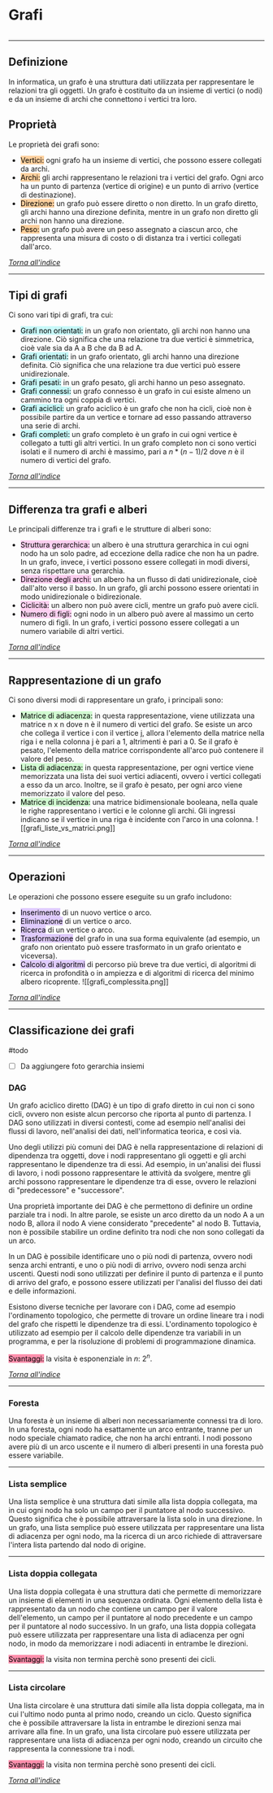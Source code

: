 # Grafi
```toc
```
---
## Definizione
In informatica, un grafo è una struttura dati utilizzata per rappresentare le relazioni tra gli oggetti. Un grafo è costituito da un insieme di vertici (o nodi) e da un insieme di archi che connettono i vertici tra loro.

## Proprietà
Le proprietà dei grafi sono:
- <mark style="background: #FFB86CA6;">Vertici:</mark> ogni grafo ha un insieme di vertici, che possono essere collegati da archi.
- <mark style="background: #FFB86CA6;">Archi:</mark> gli archi rappresentano le relazioni tra i vertici del grafo. Ogni arco ha un punto di partenza (vertice di origine) e un punto di arrivo (vertice di destinazione).
- <mark style="background: #FFB86CA6;">Direzione:</mark> un grafo può essere diretto o non diretto. In un grafo diretto, gli archi hanno una direzione definita, mentre in un grafo non diretto gli archi non hanno una direzione.
- <mark style="background: #FFB86CA6;">Peso:</mark> un grafo può avere un peso assegnato a ciascun arco, che rappresenta una misura di costo o di distanza tra i vertici collegati dall'arco.

[_Torna all'indice_](#grafi)

---

## Tipi di grafi
Ci sono vari tipi di grafi, tra cui:
- <mark style="background: #ABF7F7A6;">Grafi non orientati:</mark> in un grafo non orientato, gli archi non hanno una direzione. Ciò significa che una relazione tra due vertici è simmetrica, cioè vale sia da A a B che da B ad A.
- <mark style="background: #ABF7F7A6;">Grafi orientati:</mark> in un grafo orientato, gli archi hanno una direzione definita. Ciò significa che una relazione tra due vertici può essere unidirezionale.
- <mark style="background: #ABF7F7A6;">Grafi pesati:</mark> in un grafo pesato, gli archi hanno un peso assegnato.
- <mark style="background: #ABF7F7A6;">Grafi connessi:</mark> un grafo connesso è un grafo in cui esiste almeno un cammino tra ogni coppia di vertici.
- <mark style="background: #ABF7F7A6;">Grafi aciclici:</mark> un grafo aciclico è un grafo che non ha cicli, cioè non è possibile partire da un vertice e tornare ad esso passando attraverso una serie di archi.
- <mark style="background: #ABF7F7A6;">Grafi completi:</mark> un grafo completo è un grafo in cui ogni vertice è collegato a tutti gli altri vertici. In un grafo completo non ci sono vertici isolati e il numero di archi è massimo, pari a $n*(n-1)/2$ dove $n$ è il numero di vertici del grafo.

[_Torna all'indice_](#grafi)

---

## Differenza tra grafi e alberi
Le principali differenze tra i grafi e le strutture di alberi sono:
- <mark style="background: #FFB8EBA6;">Struttura gerarchica:</mark> un albero è una struttura gerarchica in cui ogni nodo ha un solo padre, ad eccezione della radice che non ha un padre. In un grafo, invece, i vertici possono essere collegati in modi diversi, senza rispettare una gerarchia.
- <mark style="background: #FFB8EBA6;">Direzione degli archi:</mark> un albero ha un flusso di dati unidirezionale, cioè dall'alto verso il basso. In un grafo, gli archi possono essere orientati in modo unidirezionale o bidirezionale.
- <mark style="background: #FFB8EBA6;">Ciclicità:</mark> un albero non può avere cicli, mentre un grafo può avere cicli.
- <mark style="background: #FFB8EBA6;">Numero di figli:</mark> ogni nodo in un albero può avere al massimo un certo numero di figli. In un grafo, i vertici possono essere collegati a un numero variabile di altri vertici.

[_Torna all'indice_](#grafi)

---

## Rappresentazione di un grafo
Ci sono diversi modi di rappresentare un grafo, i principali sono:
- <mark style="background: #BBFABBA6;">Matrice di adiacenza:</mark> in questa rappresentazione, viene utilizzata una matrice n x n dove n è il numero di vertici del grafo. Se esiste un arco che collega il vertice i con il vertice j, allora l'elemento della matrice nella riga i e nella colonna j è pari a 1, altrimenti è pari a 0. Se il grafo è pesato, l'elemento della matrice corrispondente all'arco può contenere il valore del peso.
- <mark style="background: #BBFABBA6;">Lista di adiacenza:</mark> in questa rappresentazione, per ogni vertice viene memorizzata una lista dei suoi vertici adiacenti, ovvero i vertici collegati a esso da un arco. Inoltre, se il grafo è pesato, per ogni arco viene memorizzato il valore del peso.
- <mark style="background: #BBFABBA6;">Matrice di incidenza:</mark> una matrice bidimensionale booleana, nella quale le righe rappresentano i vertici e le colonne gli archi. Gli ingressi indicano se il vertice in una riga è incidente con l'arco in una colonna.
![[grafi_liste_vs_matrici.png]]

[_Torna all'indice_](#grafi)

---

## Operazioni
Le operazioni che possono essere eseguite su un grafo includono:
- <mark style="background: #D2B3FFA6;">Inserimento</mark> di un nuovo vertice o arco.
- <mark style="background: #D2B3FFA6;">Eliminazione</mark> di un vertice o arco.
- <mark style="background: #D2B3FFA6;">Ricerca</mark> di un vertice o arco.
- <mark style="background: #D2B3FFA6;">Trasformazione</mark> del grafo in una sua forma equivalente (ad esempio, un grafo non orientato può essere trasformato in un grafo orientato e viceversa).
- <mark style="background: #D2B3FFA6;">Calcolo di algoritmi</mark> di percorso più breve tra due vertici, di algoritmi di ricerca in profondità o in ampiezza e di algoritmi di ricerca del minimo albero ricoprente.
![[grafi_complessita.png]]

[_Torna all'indice_](#grafi)

---

## Classificazione dei grafi
#todo 
- [ ] Da aggiungere foto gerarchia insiemi


### DAG
Un grafo aciclico diretto (DAG) è un tipo di grafo diretto in cui non ci sono cicli, ovvero non esiste alcun percorso che riporta al punto di partenza. I DAG sono utilizzati in diversi contesti, come ad esempio nell'analisi dei flussi di lavoro, nell'analisi dei dati, nell'informatica teorica, e così via.

Uno degli utilizzi più comuni dei DAG è nella rappresentazione di relazioni di dipendenza tra oggetti, dove i nodi rappresentano gli oggetti e gli archi rappresentano le dipendenze tra di essi. Ad esempio, in un'analisi dei flussi di lavoro, i nodi possono rappresentare le attività da svolgere, mentre gli archi possono rappresentare le dipendenze tra di esse, ovvero le relazioni di "predecessore" e "successore".

Una proprietà importante dei DAG è che permettono di definire un ordine parziale tra i nodi. In altre parole, se esiste un arco diretto da un nodo A a un nodo B, allora il nodo A viene considerato "precedente" al nodo B. Tuttavia, non è possibile stabilire un ordine definito tra nodi che non sono collegati da un arco.

In un DAG è possibile identificare uno o più nodi di partenza, ovvero nodi senza archi entranti, e uno o più nodi di arrivo, ovvero nodi senza archi uscenti. Questi nodi sono utilizzati per definire il punto di partenza e il punto di arrivo del grafo, e possono essere utilizzati per l'analisi del flusso dei dati e delle informazioni.

Esistono diverse tecniche per lavorare con i DAG, come ad esempio l'ordinamento topologico, che permette di trovare un ordine lineare tra i nodi del grafo che rispetti le dipendenze tra di essi. L'ordinamento topologico è utilizzato ad esempio per il calcolo delle dipendenze tra variabili in un programma, e per la risoluzione di problemi di programmazione dinamica.

<mark style="background: #FF5582A6;">Svantaggi:</mark> la visita è esponenziale in $n$: $2^n$.

[_Torna all'indice_](#grafi)

---

### Foresta
Una foresta è un insieme di alberi non necessariamente connessi tra di loro. In una foresta, ogni nodo ha esattamente un arco entrante, tranne per un nodo speciale chiamato radice, che non ha archi entranti. I nodi possono avere più di un arco uscente e il numero di alberi presenti in una foresta può essere variabile.

---

### Lista semplice
Una lista semplice è una struttura dati simile alla lista doppia collegata, ma in cui ogni nodo ha solo un campo per il puntatore al nodo successivo. Questo significa che è possibile attraversare la lista solo in una direzione. In un grafo, una lista semplice può essere utilizzata per rappresentare una lista di adiacenza per ogni nodo, ma la ricerca di un arco richiede di attraversare l'intera lista partendo dal nodo di origine.

---

### Lista doppia collegata
Una lista doppia collegata è una struttura dati che permette di memorizzare un insieme di elementi in una sequenza ordinata. Ogni elemento della lista è rappresentato da un nodo che contiene un campo per il valore dell'elemento, un campo per il puntatore al nodo precedente e un campo per il puntatore al nodo successivo. In un grafo, una lista doppia collegata può essere utilizzata per rappresentare una lista di adiacenza per ogni nodo, in modo da memorizzare i nodi adiacenti in entrambe le direzioni.

<mark style="background: #FF5582A6;">Svantaggi:</mark> la visita non termina perchè sono presenti dei cicli.

---

### Lista circolare
Una lista circolare è una struttura dati simile alla lista doppia collegata, ma in cui l'ultimo nodo punta al primo nodo, creando un ciclo. Questo significa che è possibile attraversare la lista in entrambe le direzioni senza mai arrivare alla fine. In un grafo, una lista circolare può essere utilizzata per rappresentare una lista di adiacenza per ogni nodo, creando un circuito che rappresenta la connessione tra i nodi.

<mark style="background: #FF5582A6;">Svantaggi:</mark> la visita non termina perchè sono presenti dei cicli.

[_Torna all'indice_](#grafi)